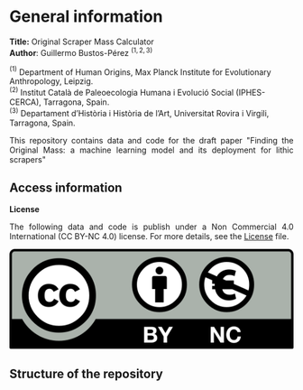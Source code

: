 # **General information**    

**Title:** Original Scraper Mass Calculator    
**Author**: Guillermo Bustos-Pérez $^{(1,2,3)}$   

$^{(1)}$ Department of Human Origins, Max Planck Institute for Evolutionary Anthropology, Leipzig.    
$^{(2)}$ Institut Català de Paleoecologia Humana i Evolució Social (IPHES-CERCA), Tarragona, Spain.    
$^{(3)}$ Departament d’Història i Història de l’Art, Universitat Rovira i Virgili, Tarragona, Spain.   

<div align="justify">  

This repository contains data and code for the draft paper "Finding the Original Mass: a machine learning model and its deployment for lithic scrapers"   

## **Access information**

**License**

The following data and code is publish under a Non Commercial 4.0
International (CC BY-NC 4.0) license. For more details, see the
[License](License.md) file.

![License](License.png)

## **Structure of the repository**   